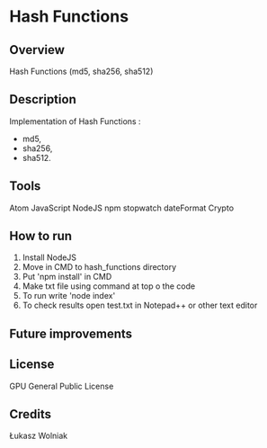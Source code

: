 # Hash Functions

## Overview 
Hash Functions (md5, sha256, sha512)

## Description
Implementation of Hash Functions :
- md5,
- sha256,
- sha512.

## Tools 
Atom
JavaScript
NodeJS
npm
stopwatch
dateFormat
Crypto

## How to run
1. Install NodeJS
2. Move in CMD to hash_functions directory
3. Put 'npm install' in CMD
4. Make txt file using command at top o the code
4. To run write 'node index'
5. To check results open test.txt in Notepad++ or other text editor

## Future improvements

## License 
GPU General Public License

## Credits
Łukasz Wolniak
